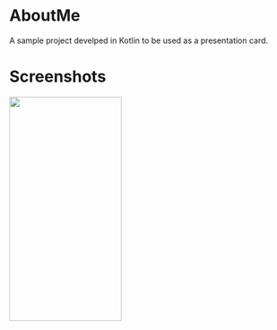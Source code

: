 # AboutMe
A sample project develped in Kotlin to be used as a presentation card. 

# Screenshots


<img src="https://camo.githubusercontent.com/..." data-canonical-src="https://i.imgur.com/wrlsZz1.jpg" width="200" height="400" />
